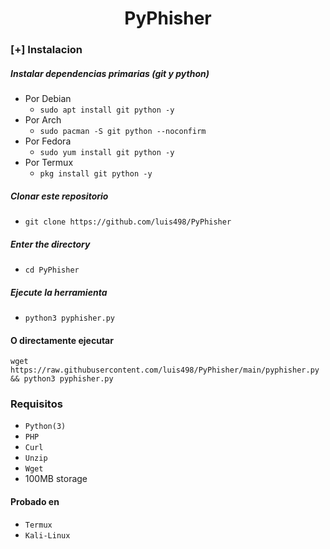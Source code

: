 <h1 align="center">PyPhisher</h1>

### [+] Instalacion

##### Instalar dependencias primarias (git y python)

 - Por Debian
    - ```sudo apt install git python -y```
 - Por Arch
    - ```sudo pacman -S git python --noconfirm```
 - Por Fedora
    - ```sudo yum install git python -y```
 - Por Termux
    - ```pkg install git python -y```

##### Clonar este repositorio

 - ```git clone https://github.com/luis498/PyPhisher```

##### Enter the directory
 - ```cd PyPhisher```

##### Ejecute la herramienta
 - ```python3 pyphisher.py```

#### O directamente ejecutar
```
wget https://raw.githubusercontent.com/luis498/PyPhisher/main/pyphisher.py && python3 pyphisher.py

```

### Requisitos

 - `Python(3)`
 - `PHP`
 - `Curl`
 - `Unzip`
 - `Wget`
 - 100MB storage 
 
#### Probado en

 - `Termux`
 - `Kali-Linux`

